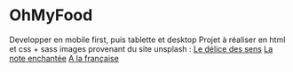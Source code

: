 # OhMyFood
Developper en mobile first, puis tablette et desktop
Projet à réaliser en html et css + sass
images provenant du site unsplash :
[Le délice des sens](https://unsplash.com/fr/photos/plat-brun-et-blanc-sur-plaque-en-ceramique-noire-qNBGVyOCY8Q)
[La note enchantée](https://unsplash.com/fr/photos/boulettes-de-viande-sur-assiette-en-ceramique-blanche-u2Lp8tXIcjw)
[A la française](https://unsplash.com/fr/photos/viande-crue-a-la-creme-et-legumes-feuillus-sur-assiette-ronde-en-ceramique-blanche-DQKerTsQwi0)